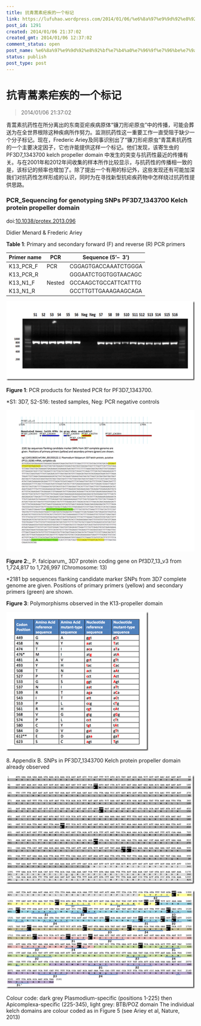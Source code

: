 ```yaml
---
title: 抗青蒿素疟疾的一个标记
link: https://lufuhao.wordpress.com/2014/01/06/%e6%8a%97%e9%9d%92%e8%92%bf%e7%b4%a0%e7%96%9f%e7%96%be%e7%9a%84%e4%b8%80%e4%b8%aa%e6%a0%87%e8%ae%b0/
post_id: 1291
created: 2014/01/06 21:37:02
created_gmt: 2014/01/06 12:37:02
comment_status: open
post_name: %e6%8a%97%e9%9d%92%e8%92%bf%e7%b4%a0%e7%96%9f%e7%96%be%e7%9a%84%e4%b8%80%e4%b8%aa%e6%a0%87%e8%ae%b0
status: publish
post_type: post
---
```


# 抗青蒿素疟疾的一个标记

> 2014/01/06 21:37:02

青蒿素抗药性在所分离出的东南亚疟疾病原体“镰刀形疟原虫”中的传播，可能会葬送为在全世界根除这种疾病所作努力。监测抗药性这一重要工作一直受阻于缺少一个分子标记。现在，Frederic Ariey及同事识别出了“镰刀形疟原虫”青蒿素抗药性的一个主要决定因子，它也许能提供这样一个标记。他们发现，该寄生虫的PF3D7_1343700 kelch propeller domain 中发生的突变与抗药性最近的传播有关。与在2001年和2012年间收集的样本所作比较显示，与抗药性的传播相一致的是，该标记的频率也增加了。除了提出一个有用的标记外，这些发现还有可能加深我们对抗药性怎样形成的认识，同时为在寻找新型抗疟疾药物中怎样绕过抗药性提供思路。

### PCR_Sequencing for genotyping SNPs PF3D7_1343700 Kelch protein propeller domain 

doi:[10.1038/protex.2013.096](http://dx.doi.org/10.1038/protex.2013.096)

Didier Menard & Frederic Ariey

**Table 1**: Primary and secondary forward (F) and reverse (R) PCR primers 

| Primer name | PCR | Sequence (5’–  3’) |
| ----------- | --- | ------------------ |
| K13_PCR_F   | PCR | CGGAGTGACCAAATCTGGGA |
| K13_PCR_R   |     | GGGAATCTGGTGGTAACAGC |
| K13_N1_F    | Nested | GCCAAGCTGCCATTCATTTG |
| K13_N1_R    |        | GCCTTGTTGAAAGAAGCAGA |

![20140106-213702-0001.jpg](/assets/images/20140106-213702-0001.jpg)

**Figure 1**: PCR products for Nested PCR for PF3D7_1343700. 

*S1: 3D7, S2-S16: tested samples, Neg: PCR negative controls 

![20140106-213702-0002.jpg](/assets/images/20140106-213702-0002.jpg)

**Figure 2**:_ P. falciparum_ 3D7 protein coding gene on Pf3D7_13_v3 from 1,724,817 to 1,726,997 (Chromosome: 13) 

*2181 bp sequences flanking candidate marker SNPs from 3D7 complete genome are given. Positions of primary primers (yellow) and secondary primers (green) are shown. 

**Figure 3**: Polymorphisms observed in the K13-propeller domain 

![20140106-213702-0003.jpg](/assets/images/20140106-213702-0003.jpg)

8\. Appendix B. SNPs in PF3D7_1343700 Kelch protein propeller domain already observed 

![20140106-213702-0004.jpg](/assets/images/20140106-213702-0004.jpg)

![20140106-213702-0005.jpg](/assets/images/20140106-213702-0005.jpg)

Colour code: dark grey Plasmodium-specific (positions 1-225) then Apicomplexa-specific (225-345), light grey: BTB/POZ domain The individual kelch domains are colour coded as in Figure 5 (see Ariey et al, Nature, 2013)
